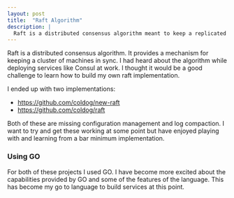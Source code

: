 ```yaml
---
layout: post
title:  "Raft Algorithm"
description: |
  Raft is a distributed consensus algorithm meant to keep a replicated log of commands sent to a client. These are my attempts at building my own working version.
---
```


Raft is a distributed consensus algorithm. It provides a mechanism for keeping
a cluster of machines in sync. I had heard about the algorithm while deploying services like Consul at work. I thought it would be a good challenge to learn how to build my own raft implementation.

I ended up with two implementations:

- https://github.com/coldog/new-raft
- https://github.com/coldog/raft

Both of these are missing configuration management and log compaction. I want to try and get these working at some point but have enjoyed playing with and learning from a bar minimum implementation.

### Using GO

For both of these projects I used GO. I have become more excited about the capabilities provided by GO and some of the features of the language. This has become my go to language to build services at this point.

